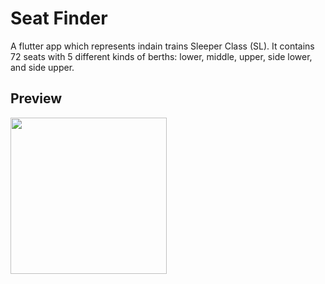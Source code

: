 # Seat Finder

A flutter app which represents indain trains Sleeper Class (SL). It contains 72 seats with 5 different kinds of berths: lower, middle, upper, side lower, and side upper.

## Preview
<img src="https://github.com/sayedi-sm/seat_finder/assets/59946442/e6ac575b-0945-4fce-9ef0-a9240d8bad48" width="250"/>
